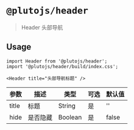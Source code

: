 # `@plutojs/header`

> Header 头部导航

## Usage

```
import Header from '@plutojs/header';
import '@plutojs/header/build/index.css';

<Header title="头部导航标题" />
```

| 参数 | 描述 | 类型 | 可选 | 默认值 |
| ---- | ---- | ---- | ---- | ---- |
| title | 标题 | String | 是 | '' |
| hide | 是否隐藏 | Boolean | 是 | false |